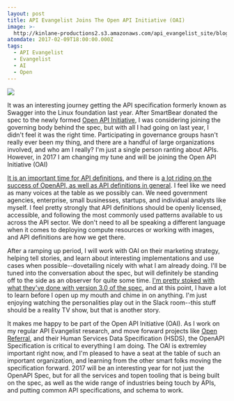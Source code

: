 ```yaml
---
layout: post
title: API Evangelist Joins The Open API Initiative (OAI)
image: >-
  http://kinlane-productions2.s3.amazonaws.com/api_evangelist_site/blog/open_api_initiative_members.png
atomdate: 2017-02-09T18:00:00.000Z
tags:
  - API Evangelist
  - Evangelist
  - AI
  - Open
---
```

[![](http://kinlane-productions2.s3.amazonaws.com/api_evangelist_site/blog/open_api_initiative_members.png)](https://www.openapis.org/membership/members)

It was an interesting journey getting the API specification formerly known as Swagger into the Linux foundation last year. After SmartBear donated the spec to the newly formed [Open API Initiative](http://openapis.org), I was considering joining the governing body behind the spec, but with all I had going on last year, I didn't feel it was the right time. Participating in governance groups hasn't really ever been my thing, and there are a handful of large organizations involved, and who am I really? I'm just a single person ranting about APIs. However, in 2017 I am changing my tune and will be joining the Open API Initiative (OAI)

[It is an important time for API definitions](http://apievangelist.com/2017/01/19/focusing-on-common-api-definitions-schema-scopes-and-specifications/), and there is [a lot riding on the success of OpenAPI, as well as API definitions in general](http://apievangelist.com/2017/01/25/what-is-at-stake-with-api-definitions-at-the-moment/). I feel like we need as many voices at the table as we possibly can. We need government agencies, enterprise, small businesses, startups, and individual analysts like myself. I feel pretty strongly that API definitions should be openly licensed, accessible, and following the most commonly used patterns available to us across the API sector. We don't need to all be speaking a different language when it comes to deploying compute resources or working with images, and API definitions are how we get there.

After a ramping up period, I will work with OAI on their marketing strategy, helping tell stories, and learn about interesting implementations and use cases when possible--dovetailing nicely with what I am already doing. I'll be tuned into the conversation about the spec, but will definitely be standing off to the side as an observer for quite some time. [I'm pretty stoked with what they've done with version 3.0 of the spec](http://apievangelist.com/2017/01/25/the-openapi-specification-version-30-highlights/), and at this point, I have a lot to learn before I open up my mouth and chime in on anything. I'm just enjoying watching the personalities play out in the Slack room--this stuff should be a reality TV show, but that is another story. 

It makes me happy to be part of the Open API Initiative (OAI). As I work on my regular API Evangelist research, and move forward projects like [Open Referral,](https://openreferral.org/) and their Human Services Data Specification (HSDS), the OpenAPI Specification is critical to everything I am doing. The OAI is extremley important right now, and I'm pleased to have a seat at the table of such an important organization, and learning from the other smart folks moving the specification forward. 2017 will be an interesting year for not just the OpenAPI Spec, but for all the services and topen tooling that is being built on the spec, as well as the wide range of industries being touch by APIs, and putting common API specifications, and schema to work.